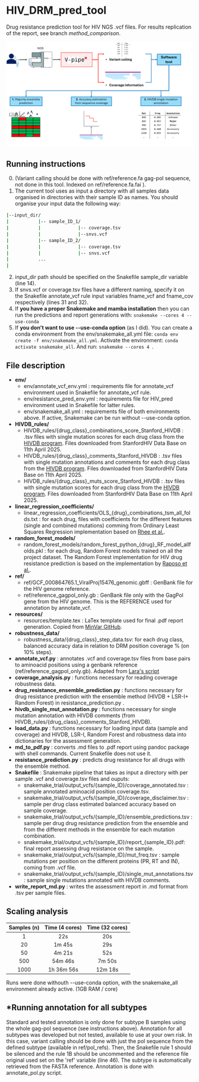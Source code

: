 # HIV_DRM_pred_tool
Drug resistance prediction tool for HIV NGS .vcf files. For results replication of the report, see branch *method_comparison*.

![img1](graphical_abstract.png)

## Running instructions

0. (Variant calling should be done with ref/reference.fa gag-pol sequence, not done in this tool. Indexed on ref/reference.fa.fai ).
1. The current tool uses as input a directory with all samples data organised in directories with their sample ID as names. You should organise your input data the following way:
``` bash  
|--input_dir/  
|           |-- sample_ID_1/  
|           |              |-- coverage.tsv  
|           |              |--snvs.vcf  
|           |-- sample_ID_2/  
|           |              |-- coverage.tsv  
|           |              |-- snvs.vcf  
|           ...  
|   
```  

2. input_dir path should be specified on the Snakefile sample_dir variable (line 14).
3. If snvs.vcf or coverage.tsv files have a different naming, specify it on the Snakefile annotate_vcf rule input variables fname_vcf and fname_cov respectively (lines 31 and 32).
4. If **you have a proper Snakemake and mamba installation** then you can run the predictions and report generations with:
``` snakemake --cores 4 --use-conda ```
5. If **you don't want to use --use-conda option** (as I did). You can create a conda environment from the env/snakemake_all.yml file:
``` conda env create -f env/snakemake_all.yml ```.
Activate the environment:
``` conda activate snakemake_all ```.
And run:
``` snakemake --cores 4  ```.



## File description
* **env/**
   - env/annotate_vcf_env.yml : requirements file for annotate_vcf environment used in Snakefile for annotate_vcf rule.
   - env/resistance_pred_env.yml : requirements file for HIV_pred environment used in Snakefile for latter rules.
   - env/snakemake_all.yml : requirements file of both environments above. If active, Snakemake can be run without --use-conda option.
* **HIVDB_rules/**
    - HIVDB_rules/{drug_class}_combinations_score_Stanford_HIVDB : .tsv files with single mutation scores for each drug class from the [HIVDB program](https://hivdb.stanford.edu/dr-summary/mut-scores/PI/). Files downloaded from StanfordHIV Data Base on 11th April 2025.
    - HIVDB_rules/{drug_class}_comments_Stanford_HIVDB : .tsv files with single mutation annotations and comments for each drug class from the [HIVDB program](https://hivdb.stanford.edu/dr-summary/comments/PI/). Files downloaded from StanfordHIV Data Base on 11th April 2025.
    - HIVDB_rules/{drug_class}_muts_score_Stanford_HIVDB : .tsv files with single mutation scores for each drug class from the [HIVDB program](https://hivdb.stanford.edu/dr-summary/mut-scores/PI/). Files downloaded from StanfordHIV Data Base on 11th April 2025.
* **linear_regression_coefficients/**
    - linear_regression_coefficients/OLS_{drug}_combinations_tsm_all_folds.txt : for each drug, files with coefficients for the different features (single and combined mutations) comming from Ordinary Least Squares Regression implementation based on [Rhee et al.](https://doi.org/10.1073/pnas.0607274103).
* **random_forest_models/**
    - random_forest_models/random_forest_python_{drug}_RF_model_allfolds.pkl : for each drug, Random Forest models trained on all the project dataset. The Random Forest implementation for HIV drug resistance prediction is based on the implementation by [Raposo et al.](https://doi.org/10.1007/978-3-030-38021-2_6).
* **ref/**
   - ref/GCF_000864765.1_ViralProj15476_genomic.gbff : GenBank file for the HIV genome reference.
   - ref/reference_gagpol_only.gb : GenBank file only with the GagPol gene from the HIV genome. This is the REFERENCE used for annotation by annotate_vcf.
* **resources/**
   - resources/template.tex : LaTex template used for final .pdf report generation. Copied from [MinVar GitHub](https://github.com/medvir/MinVar/tree/master).
* **robustness_data/**
   - robustness_data/{drug_class}_step_data.tsv: for each drug class, balanced accuracy data in relation to DRM position coverage % (on 10% steps).
* **annotate_vcf.py** : annotates .vcf and coverage.tsv files from base pairs to aminoacid positions using a genbank reference (ref/reference_gagpol_only.gb). Adapted from [Lara's script](https://github.com/LaraFuhrmann/Scan-for-mutations-of-interest-NGS-samples/blob/main/workflow/scripts/annotate_vcf.py)
* **coverage_analysis.py** : functions necessary for reading coverage robustness data. 
* **drug_resistance_ensemble_prediction.py** : functions necessary for drug resistance prediction with the ensemble method (HIVDB + LSR-I+ Random Forest) in resistance_prediction.py .
* **hivdb_single_mut_annotation.py** : functions necessary for single mutation annotation with HIVDB comments (from HIVDB_rules/{drug_class}_comments_Stanford_HIVDB). 
* **load_data.py** : functions necessary for loading input data (sample and coverage) and HIVDB, LSR-I, Random Forest and robustness data into dictionaries for the assessment generation.
* **md_to_pdf.py** : converts .md files to .pdf report using pandoc package with shell commands. Current Snakefile does not use it. 
*  **resistance_prediction.py** : predicts drug resistance for all drugs with the ensemble method.
* **Snakefile** : Snakemake pipeline that takes as input a directory with per sample .vcf and coverage.tsv files and ouputs:
   - snakemake_trial/output_vcfs/{sample_ID}/coverage_annotated.tsv : sample annotated aminoacid position coverage.tsv.
   - snakemake_trial/output_vcfs/{sample_ID}/coverage_disclaimer.tsv : sample per drug class estimated balanced accuracy based on sample coverage.
   - snakemake_trial/output_vcfs/{sample_ID}/ensemble_predictions.tsv : sample per drug drug resistance prediction from the ensemble and from the different methods in the ensemble for each mutation combination.
   - snakemake_trial/output_vcfs/{sample_ID}/report_{sample_ID}.pdf: final report assessing drug resistance on the sample.
   - snakemake_trial/output_vcfs/{sample_ID}/mut_freq.tsv : sample mutations per position on the different proteins (PR, RT and IN), coming from .vcf file.
   - snakemake_trial/output_vcfs/{sample_ID}/single_mut_annotations.tsv : sample single mutations annotated with HIVDB comments.
* **write_report_md.py** : writes the assessment report in .md format from .tsv per sample files. 

## Scaling analysis

<div align="center">

| Samples (n) | Time (4 cores) | Time (32 cores) |
|:-----------:|:--------------:|:---------------:|
|     1       |      22s       |      20s        |
|     20      |     1m 45s     |      29s        |
|     50      |     4m 21s     |      52s        |
|     500     |     54m 46s    |      7m 50s     |
|    1000     |    1h 36m 56s  |      12m 18s    |

</div>
Runs were done withouth --use-conda option, with the snakemake_all environment already active.
(1GB RAM / core)

## *Running annotation for all subtypes
Standard and tested annotation is only done for subtype B samples using the whole gag-pol sequence (see instructions above). Annotation for all subtypes was developed but not tested, available to use at your own risk. In this case, variant calling should be done with just the pol sequence from the defined subtype (available in ref/pol_refs). Then, the Snakefile rule 1 should be silenced and the rule 1B should be uncommented and the reference file original used set on the 'ref' variable (line 46). The subtype is automatically retrieved from the FASTA reference. Annotation is done with annotate_pol.py script.